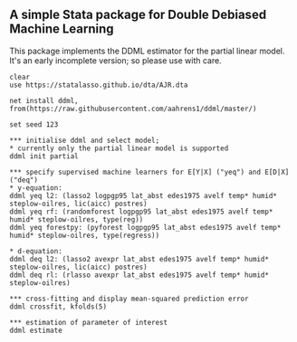 ## A simple Stata package for Double Debiased Machine Learning

This package implements the DDML estimator for the partial linear model. 
It's an early incomplete version; so please use with care. 

```
clear
use https://statalasso.github.io/dta/AJR.dta
   
net install ddml, from(https://raw.githubusercontent.com/aahrens1/ddml/master/)
   
set seed 123

*** initialise ddml and select model; 
* currently only the partial linear model is supported
ddml init partial

*** specify supervised machine learners for E[Y|X] ("yeq") and E[D|X] ("deq")
* y-equation:
ddml yeq l2: (lasso2 logpgp95 lat_abst edes1975 avelf temp* humid* steplow-oilres, lic(aicc) postres)
ddml yeq rf: (randomforest logpgp95 lat_abst edes1975 avelf temp* humid* steplow-oilres, type(reg))
ddml yeq forestpy: (pyforest logpgp95 lat_abst edes1975 avelf temp* humid* steplow-oilres, type(regress))

* d-equation:
ddml deq l2: (lasso2 avexpr lat_abst edes1975 avelf temp* humid* steplow-oilres, lic(aicc) postres)
ddml deq rl: (rlasso avexpr lat_abst edes1975 avelf temp* humid* steplow-oilres)

*** cross-fitting and display mean-squared prediction error
ddml crossfit, kfolds(5)  

*** estimation of parameter of interest
ddml estimate
```
